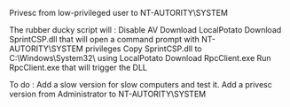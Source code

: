 Privesc from low-privileged user to NT-AUTORITY\SYSTEM


The rubber ducky script will :
Disable AV
Download LocalPotato
Download SprintCSP.dll that will open a command prompt with NT-AUTORITY\SYSTEM privileges
Copy SprintCSP.dll to C:\Windows\System32\ using LocalPotato
Download RpcClient.exe
Run RpcClient.exe that will trigger the DLL


To do :
Add a slow version for slow computers and test it.
Add a privesc version from Administrator to NT-AUTORITY\SYSTEM
